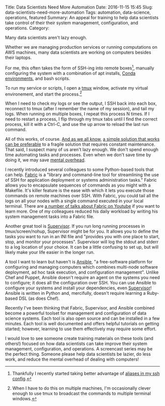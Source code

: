 Title: Data Scientists Need More Automation
Date: 2016-11-15 15:45
Slug: data-scientists-need-more-automation
Tags: automation, data-science, operations, featured
Summary: An appeal for training to help data scientists take control of their their system management, configuration, and operations.
Category:

Many data scientists aren't lazy enough.

Whether we are managing production services or running computations on AWS machines, many data scientists are working on computers besides their laptops.

For me, this often takes the form of SSH-ing into remote boxes[^ssh], manually configuring the system with a combination of apt installs, [Conda environments](http://conda.pydata.org/docs/using/envs.html "Managing environments &mdash; Conda   documentation"), and bash scripts.

To run my service or scripts, I open a [tmux](https://tmux.github.io/ "tmux") window, activate my virtual environement, and start the process.[^tmux]

When I need to check my logs or see the output, I SSH back into each box, reconnect to tmux (after I remember the name of my session), and tail my logs. When running on multiple boxes, I repeat this process N times. If I need to restart a process, I flip through my tmux tabs until I find the correct process, kill it with a Ctrl-C, and use the up arrow to reload the last run command.

All of this works, of course. [And as we all know](https://xkcd.com/1319/), [a simple solution that works](http://xkcd.com/974/) [can be preferable](https://xkcd.com/1445/) to a fragile solution that requires constant maintenance. That said, I suspect many of us aren't lazy enough. We don't spend enough time automating tasks and processes. Even when we don't save time by doing it, we may save [mental overhead](http://www.johndcook.com/blog/2015/12/22/automate-to-save-mental-energy-not-time/).

I recently introduced several colleagues to some Python-based tools that can help. [Fabric](http://www.fabfile.org/) is a "library and command-line tool for streamlining the use of SSH for application deployment or systems administration tasks." Fabric allows you to encapsulate sequences of commands as you might with a Makefile. It's killer feature is the ease with which it lets you execute those commands on remote machines over SSH. With Fabric, you could tail all the logs on all your nodes with a single command executed in your local terminal. There are [a number of talks about Fabric on Youtube](https://www.youtube.com/results?search_query=python+fabric) if you want to learn more. One of my colleagues reduced his daily workload by writing his system management tasks into a Fabric file.

Another great tool is [Supervisor](http://supervisord.org/). If you run long running processes in tmux/screen/nohup, Supervisor might be for you. It allows you to define the tasks you want to run in an INI file and "provides you with one place to start, stop, and monitor your processes". Supervisor will log the stdout and stderr to a log location of your choice. It can be a little confusing to set up, but will likely make your life easier in the longer run.

A tool I want to learn but haven't is [Ansible](https://www.ansible.com/), "a free-software platform for configuring and managing computers which combines multi-node software deployment, ad hoc task execution, and configuration management". Unlike Chef and Puppet, Ansible doesn't require an agent on the systems you need to configure; it does all the configuration over SSH. You can use Ansible to configure your systems and install your dependencies, even [Supervisor](https://github.com/zenoamaro/ansible-supervisord)! Ansible is written in Python and, mercifully, doesn't require learning a Ruby-based DSL (as does Chef).

Recently I've been thinking that Fabric, Supervisor, and Ansible combined become a powerful toolset for management and configuration of data science systems. Each tool is also open source and can be installed in a few minutes. Each tool is well documented and offers helpful tutorials on getting started; however, learning to use them effectively may require some effort.

I would love to see someone create training materials on these tools (and others!) focused on how data scientists can take improve their system management, configuration, and operations. A screencast series may be the perfect thing. Someone please help data scientists be lazier, do less work, and reduce the mental overhead of dealing with computers!

[^ssh]: Thankfully I recently started taking better advantage of [aliases in my ssh config](http://til.tdhopper.com/notes/faster-ssh-access-to-remote-computers).
[^tmux]: When I have to do this on multiple machines, I'm occasionally clever enough to use tmux to broadcast the commands to multiple terminal windows.
